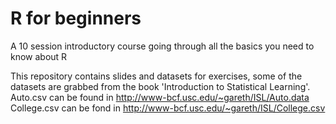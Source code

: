 # R for beginners
A 10 session introductory course going through all the basics you need to know about R
 
This repository contains slides and datasets for exercises, some of the datasets are grabbed from the book 'Introduction to Statistical Learning'.
Auto.csv can be found in http://www-bcf.usc.edu/~gareth/ISL/Auto.data
	College.csv can be fond in 	http://www-bcf.usc.edu/~gareth/ISL/College.csv
